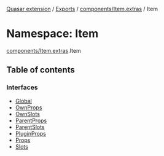 [Quasar extension](../index.md) / [Exports](../modules.md) / [components/Item.extras](components_Item_extras.md) / Item

# Namespace: Item

[components/Item.extras](components_Item_extras.md).Item

## Table of contents

### Interfaces

- [Global](../interfaces/components_Item_extras.Item.Global.md)
- [OwnProps](../interfaces/components_Item_extras.Item.OwnProps.md)
- [OwnSlots](../interfaces/components_Item_extras.Item.OwnSlots.md)
- [ParentProps](../interfaces/components_Item_extras.Item.ParentProps.md)
- [ParentSlots](../interfaces/components_Item_extras.Item.ParentSlots.md)
- [PluginProps](../interfaces/components_Item_extras.Item.PluginProps.md)
- [Props](../interfaces/components_Item_extras.Item.Props.md)
- [Slots](../interfaces/components_Item_extras.Item.Slots.md)
